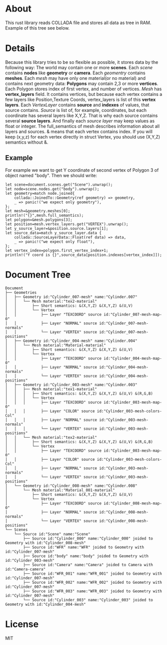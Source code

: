 About
=====
This rust library reads COLLADA file and stores all data as tree in RAM. Example of this tree see below.

Details
=======
Because this library tries to be so flexible as possible, it stores data by the following way:
The world may contain one or more **scenes**.
Each *scene* contains **nodes** like **geometry** or **camera**.
Each *geomentry* contains **meshes**.
Each *mesh* may have only one material(or no material) and contains next geometry data:
**Polygons** may contain 2,3 or more **vertices**. Each Polygon stores index of first vertex, and number of vertices.
*Mesh* has **vertex_layers** field. It contains vertices, but because each vertex contains a few layers like Position,Texture Coords, vertex_layers is list of this **vertex layers**.
Each *VertexLayer* contains **source** and **indexes** of values, that source contains.
*Source* is list of, for example, coordinates, but each coordinate has several layers like X,Y,Z. That is why each source contains several **source layers**.
And finally each *source layer* may keep values as float or integer.
The full_semantics of mesh describes information about all layers and sources. & means that each vertex contains index. If you will keep (x,y,z) for each vertex directly in struct Vertex, you should use (X,Y,Z) semantics without &.

Example
-------

For example we want to get Y coordinate of second vertex of Polygon 3 of object named "body". Then we should write:

```
let scene=document.scenes.get("Scene").unwrap();
let node=scene.nodes.get("body").unwrap();
let geometry=match node.joined{
    collada::JoinedTo::Geometry(ref geometry) => geometry,
    _ => panic!("we expect only geometry"),
};
let mesh=&geometry.meshes[0];
println!("{}",mesh.full_semantics);
let polygon=&mesh.polygons[3];
let position=mesh.vertex_layers.get("VERTEX").unwrap();
let y_source_layer=&position.source.layers[1];
let source_data=match y_source_layer.data {
    collada::SourceLayerData::Float(ref data) => data,
    _ => panic!("we expect only float"),
};
let vertex_index=polygon.first_vertex_index+1;
println!("Y coord is {}",source_data[position.indexes[vertex_index]]);
```

Document Tree
=============

```
Document
├── Geometries
│   ├── Geometry id:"Cylinder_007-mesh" name:"Cylinder.007"
│   │   └── Mesh material:"tex2-material"
│   │       ├── Short semantics: &(X,Y,Z) &(X,Y,Z) &(U,V)
│   │       └── Vertex
│   │           ├── Layer "TEXCOORD" source id:"Cylinder_007-mesh-map-0"
│   │           ├── Layer "NORMAL" source id:"Cylinder_007-mesh-normals"
│   │           └── Layer "VERTEX" source id:"Cylinder_007-mesh-positions"
│   ├── Geometry id:"Cylinder_004-mesh" name:"Cylinder.004"
│   │   └── Mesh material:"Material-material"
│   │       ├── Short semantics: &(X,Y,Z) &(X,Y,Z) &(U,V)
│   │       └── Vertex
│   │           ├── Layer "TEXCOORD" source id:"Cylinder_004-mesh-map-0"
│   │           ├── Layer "NORMAL" source id:"Cylinder_004-mesh-normals"
│   │           └── Layer "VERTEX" source id:"Cylinder_004-mesh-positions"
│   ├── Geometry id:"Cylinder_003-mesh" name:"Cylinder.003"
│   │   ├── Mesh material:"tex1-material"
│   │   │   ├── Short semantics: &(X,Y,Z) &(X,Y,Z) &(U,V) &(R,G,B)
│   │   │   └── Vertex
│   │   │       ├── Layer "TEXCOORD" source id:"Cylinder_003-mesh-map-0"
│   │   │       ├── Layer "COLOR" source id:"Cylinder_003-mesh-colors-Col"
│   │   │       ├── Layer "NORMAL" source id:"Cylinder_003-mesh-normals"
│   │   │       └── Layer "VERTEX" source id:"Cylinder_003-mesh-positions"
│   │   └── Mesh material:"tex2-material"
│   │       ├── Short semantics: &(X,Y,Z) &(X,Y,Z) &(U,V) &(R,G,B)
│   │       └── Vertex
│   │           ├── Layer "TEXCOORD" source id:"Cylinder_003-mesh-map-0"
│   │           ├── Layer "COLOR" source id:"Cylinder_003-mesh-colors-Col"
│   │           ├── Layer "NORMAL" source id:"Cylinder_003-mesh-normals"
│   │           └── Layer "VERTEX" source id:"Cylinder_003-mesh-positions"
│   └── Geometry id:"Cylinder_008-mesh" name:"Cylinder.008"
│       └── Mesh material:"Material_001-material"
│           ├── Short semantics: &(X,Y,Z) &(X,Y,Z) &(U,V)
│           └── Vertex
│               ├── Layer "TEXCOORD" source id:"Cylinder_008-mesh-map-0"
│               ├── Layer "NORMAL" source id:"Cylinder_008-mesh-normals"
│               └── Layer "VERTEX" source id:"Cylinder_008-mesh-positions"
└── Scenes
    └── Source id:"Scene" name:"Scene"
        ├── Source id:"Cylinder_000" name:"Cylinder_000" joided to Geometry with id:"Cylinder_008-mesh"
        ├── Source id:"WFR" name:"WFR" joided to Geometry with id:"Cylinder_007-mesh"
        ├── Source id:"body" name:"body" joided to Geometry with id:"Cylinder_003-mesh"
        ├── Source id:"Camera" name:"Camera" joided to Camera with id:"Camera-camera"
        ├── Source id:"WFR_001" name:"WFR_001" joided to Geometry with id:"Cylinder_007-mesh"
        ├── Source id:"WFR_002" name:"WFR_002" joided to Geometry with id:"Cylinder_007-mesh"
        ├── Source id:"WFR_003" name:"WFR_003" joided to Geometry with id:"Cylinder_007-mesh"
        └── Source id:"Cylinder_003" name:"Cylinder_003" joided to Geometry with id:"Cylinder_004-mesh"
```

License
=======
MIT

